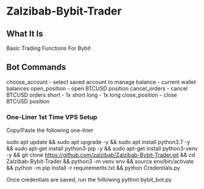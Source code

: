 # Zalzibab-Bybit-Trader

## What It Is

Basic Trading Functions For Bybit

## Bot Commands

choose_account - select saved account to manage
balance - current wallet balances
open_position - open BTCUSD position
cancel_orders - cancel BTCUSD orders
short - 1x short
long - 1x long
close_position - close BTCUSD position

### One-Liner 1st Time VPS Setup

Copy/Paste the following one-liner

sudo apt update && sudo apt upgrade -y && sudo apt install python3.7 -y && sudo apt-get install python3-pip -y && sudo apt-get install python3-venv -y && git clone https://github.com/zalzibab/Zalzibab-Bybit-Trader.git && cd Zalzibab-Bybit-Trader && python3 -m venv env && source env/bin/activate && python -m pip install -r requirements.txt && python Credentials.py

Once credentials are saved, run the following
python bybit_bot.py





